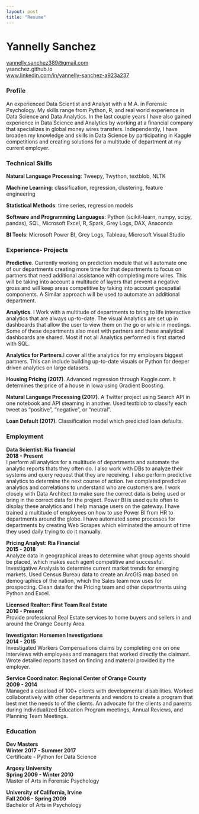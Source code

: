 ```yaml
---
layout: post
title: "Resume"
---
```


# Yannelly Sanchez


 yannelly.sanchez389@gmail.com                                                    
 ysanchez.github.io                                                               
 www.linkedin.com/in/yannelly-sanchez-a923a237                                    



### Profile

An experienced Data Scientist and Analyst with a M.A. in Forensic Psychology.  My skills range from Python, R, and real world experience in  Data Science and Data Analytics. In the last couple years I have also gained experience in Data Science and Analytics by working at a financial company that specializes in global money wires transfers.  Independently, I have broaden my knowledge and skills in Data Science by participating in Kaggle competitions and creating solutions for a multitude of department at my current employer.


### Technical Skills

**Natural Language Processing**: Tweepy, Twython, textblob, NLTK

**Machine Learning**: classification, regression, clustering, feature engineering

**Statistical Methods**: time series, regression models

**Software and Programming Languages**: Python (scikit-learn, numpy, scipy, pandas), SQL, Microsoft Excel, R, Spark, Grey Logs, DAX, Anaconda

**BI Tools**: Microsoft Power BI, Grey Logs, Tableau, Microsoft Visual Studio



### Experience- Projects

**Predictive**. Currently working on prediction module that will automate one of our departments creating more time for that departments to focus on partners that need additional assistance with completing more wires. This will be taking into account a multitude of layers that prevent a negative gross and will keep areas competitive by taking into account geospatial components. A Similar approach will be used to automate an additional department.

**Analytics**. I Work with a multitude of departments to bring to life interactive analytics that are always up-to-date. The visual Analytics are set up in dashboards that allow the user to view them on the go or while in meetings. Some of these departments also meet with partners and these analytical dashboards are shared. Most if not all Analytics performed is first started with SQL.

**Analytics for Partners**.I cover all the analytics for my employers biggest partners. This can include building up-to-date visuals or Python for deeper driven analytics on large datasets.

**Housing Pricing (2017)**.  Advanced regression through Kaggle.com. It determines the price of a house in Iowa using Gradient Boosting.

**Natural Language Processing (2017)**.  A Twitter project using Search API in one notebook and API steaming in another. Used textblob to classify each tweet as “positive”, “negative”, or “neutral”.

**Loan Default (2017)**.  Classification model which predicted loan defaults.



### Employment

**Data Scientist: Ria financial                                                   
 2018 - Present**                                                               
 I perform all analytics for a multitude of departments and automate the analytic reports thats they often do. I also work with DBs to analyze their systems and query request that they are receiving. I also perform predictive analytics to determine the next course of action. Ive completed predictive analytics and correlations to understand who are customers are.  I work closely with Data Architect to make sure the correct data is being used or bring in the correct data for the project. Power BI is used quite often to display these analytics and I help manage users on the gateway. I have trained a multitude of employees on how to use Power BI from HR to departments around the globe. I have automated some processes for departments by creating Web Scrapes which eliminated the amount of time they used daily trying to do it manually.

**Pricing Analyst: Ria Financial	   
2015 - 2018**    
Analyze data in geographical areas to determine what group agents should be placed, which makes each agent competitive and successful. Investigative Analysis to determine current market trends for emerging markets. Used Census Bureau data to create an ArcGIS map based on demographics of the nation, which the Sales team now uses for prospecting. Clean data for the Pricing team and other departments using Python and Excel.

**Licensed Realtor: First Team Real Estate					   	    
2016 - Present**  
Provide professional Real Estate services to home buyers and sellers in and around the Orange County Area.

**Investigator: Horsemen Investigations	  
2014 - 2015**  
Investigated Workers Compensations claims by completing one on one interviews with employees and managers that worked directly the claimant. Wrote detailed reports based on finding and material provided by the employer.

**Service Coordinator: Regional Center of Orange County  
2009 - 2014**  
Managed a caseload of 100+ clients with developmental disabilities. Worked collaboratively with other departments and vendors to create a program that best met the needs to of the clients. An advocate for the clients and parents during Individualized Education Program meetings, Annual Reviews, and Planning Team Meetings.




### Education

**Dev Masters 					           
Winter 2017 - Summer 2017**  
Certificate - Python for Data Science

**Argosy University	  
Spring 2009 - Winter 2010**  
Master of Arts in Forensic Psychology

**University of California, Irvine				  
 Fall 2006 - Spring 2009**  
Bachelor of Arts in Psychology
